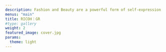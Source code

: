 ```yaml
---
description: Fashion and Beauty are a powerful form of self-expression. This category documents style through inspiring shots of street fashion, skincare products, avant-garde editorial photographs, and more.
menus: "main"
title: RICOH｜GR
#type: gallery
weight: 2
featured_image: cover.jpg
params:
  theme: light
---
```

